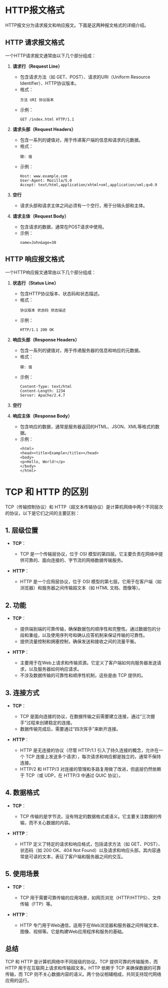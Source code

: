 # HTTP报文格式

HTTP报文分为请求报文和响应报文。下面是这两种报文格式的详细介绍。

## HTTP 请求报文格式

一个HTTP请求报文通常由以下几个部分组成：

1. **请求行（Request Line）**
    - 包含请求方法（如 GET、POST）、请求的URI（Uniform Resource Identifier）、HTTP协议版本。
    - 格式：
      ```
      方法 URI 协议版本
      ```
    - 示例：
      ```
      GET /index.html HTTP/1.1
      ```
2. **请求头部（Request Headers）**
    - 包含一系列的键值对，用于传递客户端的信息和请求的元数据。
    - 格式：
      ```
      键: 值
      ```
    - 示例：
      ```
      Host: www.example.com
      User-Agent: Mozilla/5.0
      Accept: text/html,application/xhtml+xml,application/xml;q=0.9
      ```

3. **空行**
    - 请求头部和请求主体之间必须有一个空行，用于分隔头部和主体。

4. **请求主体（Request Body）**
    - 包含请求的数据，通常在POST请求中使用。
    - 示例：
      ```
      name=John&age=30
      ```

## HTTP 响应报文格式

一个HTTP响应报文通常由以下几个部分组成：

1. **状态行（Status Line）**
    - 包含HTTP协议版本、状态码和状态描述。
    - 格式：
      ```
      协议版本 状态码 状态描述
      ```
    - 示例：
      ```
      HTTP/1.1 200 OK
      ```
2. **响应头部（Response Headers）**
    - 包含一系列的键值对，用于传递服务器的信息和响应的元数据。
    - 格式：
      ```
      键: 值
      ```
    - 示例：
      ```
      Content-Type: text/html
      Content-Length: 1234
      Server: Apache/2.4.7
      ```
3. **空行**

4. **响应主体（Response Body）**
    - 包含响应的数据，通常是服务器返回的HTML、JSON、XML等格式的数据。
    - 示例：
       ```
      <html>
      <head><title>Example</title></head>
      <body>
      <p>Hello, World!</p>
      </body>
      </html>
      ```

# TCP 和 HTTP 的区别

TCP（传输控制协议）和 HTTP（超文本传输协议）是计算机网络中两个不同层次的协议，以下是它们之间的主要区别：

## 1. 层级位置

- **TCP**：
    - TCP 是一个传输层协议，位于 OSI 模型的第四层。它主要负责在网络中提供可靠的、面向连接的、字节流的网络数据传输服务。

- **HTTP**：
    - HTTP 是一个应用层协议，位于 OSI 模型的第七层。它用于在客户端（如浏览器）和服务器之间传输超文本（如 HTML 文档、图像等）。

## 2. 功能

- **TCP**：
    - 提供端到端的可靠传输，确保数据包的顺序性和完整性。通过数据包的分段和重组，以及使用序列号和确认应答机制来保证传输的可靠性。
    - 提供流量控制和拥塞控制，确保发送和接收之间的流量平衡。

- **HTTP**：
    - 主要用于在Web上请求和传输资源。它定义了客户端如何向服务器发送请求，以及服务器如何响应请求。
    - 不涉及数据传输的可靠性和顺序性机制，这些是由 TCP 提供的。

## 3. 连接方式

- **TCP**：
    - TCP 是面向连接的协议，在数据传输之前需要建立连接，通过“三次握手”过程来创建稳定的连接。
    - 数据传输完成后，需要通过“四次挥手”来断开连接。

- **HTTP**：
    - HTTP 是无连接的协议（尽管 HTTP/1.1 引入了持久连接的概念，允许在一个 TCP 连接上发送多个请求），每次请求和响应都是独立的，通常不保持连接。
    - HTTP/2 和 HTTP/3 对连接的管理和多路复用做了改进，但底层仍然依赖于 TCP（或 UDP，在 HTTP/3 中通过 QUIC 协议）。

## 4. 数据格式

- **TCP**：
    - TCP 传输的是字节流，没有特定的数据格式或语义。它主要关注数据的传输，而不关心数据的内容。

- **HTTP**：
    - HTTP 定义了特定的请求和响应格式，包括请求方法（如 GET、POST）、状态码（如 200 OK、404 Not
      Found）以及请求和响应头部。其内容通常是可读的文本，表征了客户端和服务器之间的交互。

## 5. 使用场景

- **TCP**：
    - TCP 用于需要可靠传输的应用场景，如网页浏览（HTTP/HTTPS）、文件传输（FTP）等。

- **HTTP**：
    - HTTP 专门用于Web通信，适用于在Web浏览器和服务器之间传输文本、图像、视频等。它是构建Web应用程序和服务的基础。

## 总结

TCP 和 HTTP 是计算机网络中不同层级的协议。TCP 提供可靠的传输服务，而 HTTP 用于在互联网上请求和传输超文本。HTTP 依赖于 TCP
来确保数据的可靠传输，而 TCP 则不关心数据内容的语义。两个协议相辅相成，共同支持现代网络应用的运行。

